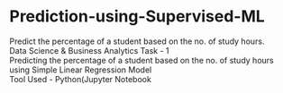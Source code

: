 # Prediction-using-Supervised-ML
Predict the percentage of a student based on the no. of study hours.  
Data Science & Business Analytics Task - 1  
Predicting the percentage of a student based on the no. of study hours using Simple Linear Regression Model  
Tool Used - Python(Jupyter Notebook


